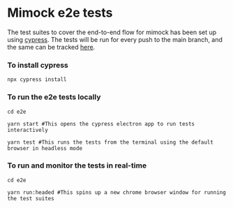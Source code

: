 # Mimock e2e tests

The test suites to cover the end-to-end flow for mimock has been set up using [cypress](https://docs.cypress.io/guides/overview/why-cypress). The tests will be run for every push to the main branch, and the same can be tracked [here](https://github.com/arbindo/mimock/actions/workflows/mimock-e2e.yml).

### To install cypress

```shell
npx cypress install
```

### To run the e2e tests locally

```shell
cd e2e

yarn start #This opens the cypress electron app to run tests interactively

yarn test #This runs the tests from the terminal using the default browser in headless mode
```

### To run and monitor the tests in real-time

```shell
cd e2e

yarn run:headed #This spins up a new chrome browser window for running the test suites
```